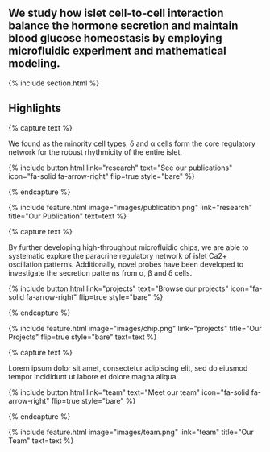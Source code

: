 ---
---

## We study how islet cell-to-cell interaction balance the hormone secretion and maintain blood glucose homeostasis by employing microfluidic experiment and mathematical modeling.

{% include section.html %}

## Highlights

{% capture text %}

We found as the minority cell types, δ and α cells form the core regulatory network for the robust rhythmicity of the entire islet.

{%
  include button.html
  link="research"
  text="See our publications"
  icon="fa-solid fa-arrow-right"
  flip=true
  style="bare"
%}

{% endcapture %}

{%
  include feature.html
  image="images/publication.png"
  link="research"
  title="Our Publication"
  text=text
%}

{% capture text %}

By further developing high-throughput microfluidic chips, we are able to systematic explore the paracrine regulatory network of islet Ca2+ oscillation patterns. Additionally, novel probes have been developed to investigate the secretion patterns from α, β and δ cells.

{%
  include button.html
  link="projects"
  text="Browse our projects"
  icon="fa-solid fa-arrow-right"
  flip=true
  style="bare"
%}

{% endcapture %}

{%
  include feature.html
  image="images/chip.png"
  link="projects"
  title="Our Projects"
  flip=true
  style="bare"
  text=text
%}

{% capture text %}

Lorem ipsum dolor sit amet, consectetur adipiscing elit, sed do eiusmod tempor incididunt ut labore et dolore magna aliqua.

{%
  include button.html
  link="team"
  text="Meet our team"
  icon="fa-solid fa-arrow-right"
  flip=true
  style="bare"
%}

{% endcapture %}

{%
  include feature.html
  image="images/team.png"
  link="team"
  title="Our Team"
  text=text
%}
